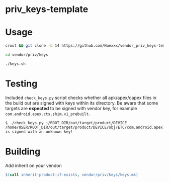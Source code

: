 # priv_keys-template

# Usage

```bash
croot && git clone -b 14 https://github.com/Huexxx/vendor_priv_keys-template vendor/priv/keys
```

```bash
cd vendor/priv/keys
```

```
./keys.sh
```

# Testing

Included `check_keys.py` script checks whether all apk/apex/capex files in the build out are signed with keys within its directory. Be aware that some targets are **expected** to be signed with vendor key, for example `com.android.apex.cts.shim.v1_prebuilt`.

```
$ ./check_keys.py ~/ROOT_DIR/out/target/product/DEVICE
/home/USER/ROOT_DIR/out/target/product/DEVICE/obj/ETC/com.android.apex.cts.shim.v1_prebuilt_intermediates/com.android.apex.cts.shim.apex is signed with an unknown key!
```

# Building

Add inherit on your vendor:

```makefile
$(call inherit-product-if-exists, vendor/priv/keys/keys.mk)
```
